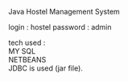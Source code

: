 Java Hostel Management System  

login : hostel
password : admin  

tech used :  
MY SQL  
NETBEANS  
JDBC is used (jar file).


